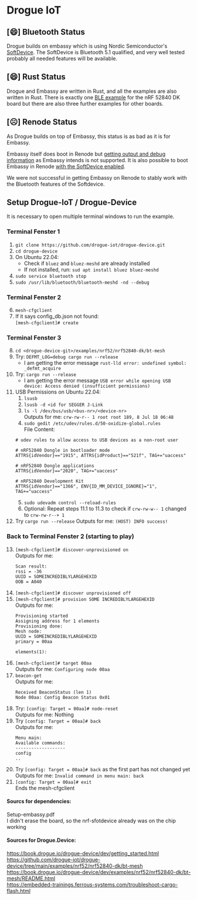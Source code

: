 # Drogue IoT

## [😄] Bluetooth Status

Drogue builds on embassy which is using  Nordic Semiconductor's [SoftDevice](https://infocenter.nordicsemi.com/topic/struct_nrf52/struct/nrf52_softdevices.html). The SoftDevice is Bluetooth 5.1 qualified, and very well tested probably all needed features will be available.


## [😄] Rust Status

Drogue and Embassy are written in Rust, and all the examples are also written in Rust.
There is exactly one [BLE example](https://book.drogue.io/drogue-device/dev/examples.html) for the nRF 52840 DK board but there are also three further examples for other boards.


## [☹️] Renode Status

As Drogue builds on top of Embassy, this status is as bad as it is for Embassy.  

Embassy itself does boot in Renode but [getting output and debug information](renode.html#general-problems) as Embassy intends is not supported.
It is also possible to boot Embassy in Renode [with the SoftDevice enabled](renode.html#booting-with-the-softdevice-solved).

We were not successful in getting Embassy on Renode to stably work with the Bluetooth features of the Softdevice.

## Setup Drogue-IoT / Drogue-Device

It is necessary to open multiple terminal windows to run the example.

### Terminal Fenster 1
1. ```git clone https://github.com/drogue-iot/drogue-device.git``` 
2. ```cd drogue-device```
3. On Ubuntu 22.04: 
    - Check if ```bluez``` and ```bluez-meshd``` are already installed
    - If not installed, run:
    ```sud apt install bluez bluez-meshd```  
4. ```sudo service bluetooth stop```
5. ```sudo /usr/lib/bluetooth/bluetooth-meshd -nd --debug```

### Terminal Fenster 2
6. ```mesh-cfgclient```
7. If it says config_db.json not found:  
```[mesh-cfgclient]# create```

### Terminal Fenster 3
8. ```cd <drogue-device-git>/examples/nrf52/nrf52840-dk/bt-mesh```
9. Try: ```DEFMT_LOG=debug cargo run --release```
    - I am getting the error message ```rust-lld error: undefined symbol: _defmt_acquire```
10. Try: ```cargo run --release```
    - I am getting the error message ```USB error while opening USB device: Access denied (insufficient permissions)```
11. USB Permissions on Ubuntu 22.04:   
    1. ```lsusb```
    2. ```lsusb -d <id for SEGGER J-Link```
    3. ```ls -l /dev/bus/usb/<bus-nr>/<device-nr>```   
    Outputs for me: ```crw-rw-r-- 1 root root 189, 8 Jul 18 06:48```
    4. ```sudo gedit /etc/udev/rules.d/50-oxidize-global.rules```   
    File Content:
    ```
    # udev rules to allow access to USB devices as a non-root user

    # nRF52840 Dongle in bootloader mode
    ATTRS{idVendor}=="1915", ATTRS{idProduct}=="521f", TAG+="uaccess"

    # nRF52840 Dongle applications
    ATTRS{idVendor}=="2020", TAG+="uaccess"

    # nRF52840 Development Kit
    ATTRS{idVendor}=="1366", ENV{ID_MM_DEVICE_IGNORE}="1", TAG+="uaccess"
    ```
    5. ```sudo udevadm control --reload-rules```
    6. Optional: Repeat steps 11.1 to 11.3 to check if ```crw-rw-w-- 1``` changed to ```crw-rw-r--+ 1```
12. Try ```cargo run --release```
    Outputs for me: ```(HOST) INFO success!```

### Back to Terminal Fenster 2 (starting to play)
13. ```[mesh-cfgclient]# discover-unprovisioned on```  
    Outputs for me: 
    ```
    Scan result:
    rssi = -36
    UUID = SOMEINCREDIBLYLARGEHEXID
    OOB = A040
    ```
14. ```[mesh-cfgclient]# discover unprovisioned off```
15. ```[mesh-cfgclient]# provision SOME INCREDIBLYLARGEHEXID```  
    Outputs for me:
    ```
    Provisioning started
    Assigning address for 1 elements
    Provisioning done:
    Mesh node:
    UUID = SOMEINCREDIBLYLARGEHEXID
    primary = 00aa

    elements(1): 
    ```
16. ```[mesh-cfgclient]# target 00aa```  
    Outputs for me: ```Configuring node 00aa```
17. ```beacon-get```  
    Outputs for me: 
    ```
    Received BeaconStatus (len 1)
    Node 00aa: Config Beacon Status 0x01
    ```
18. Try: ```[config: Target = 00aa]# node-reset```  
Outputs for me: Nothing
19. Try ```[config: Target = 00aa]# back```  
    Outputs for me: 
    ```
    Menu main:
    Available commands: 
    -------------------
    config
    ..
    ```
20. Try ```[config: Target = 00aa]# back``` as the first part has not changed yet  
Outputs for me:
```Invalid command in menu main: back```
21. ```[config: Target = 00aa]# exit```   
    Ends the mesh-cfgclient


#### Sourcs for dependencies:
Setup-embassy.pdf  
I didn't erase the board, so the nrf-sfotdevice already was on the chip working

#### Sources for Drogue.Device:
https://book.drogue.io/drogue-device/dev/getting_started.html  
https://github.com/drogue-iot/drogue-device/tree/main/examples/nrf52/nrf52840-dk/bt-mesh  
https://book.drogue.io/drogue-device/dev/examples/nrf52/nrf52840-dk/bt-mesh/README.html  
https://embedded-trainings.ferrous-systems.com/troubleshoot-cargo-flash.html  